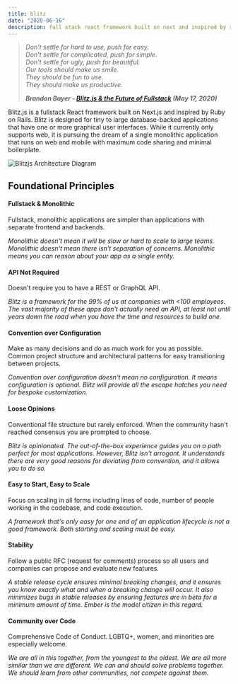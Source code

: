 ```yaml
---
title: blitz
date: "2020-06-16"
description: full stack react framework built on next and inspired by rails
---
```


> *Don't settle for hard to use, push for easy.  
Don't settle for complicated, push for simple.  
Don't settle for ugly, push for beautiful.  
Our tools should make us smile.  
They should be fun to use.  
They should make us productive.*
>
>***Brandon Bayer - [Blitz.js & the Future of Fullstack](https://www.youtube.com/watch?v=ZSD5ifGTlag) (May 17, 2020)***

Blitz.js is a fullstack React framework built on Next.js and inspired by Ruby on Rails. Blitz is designed for tiny to large database-backed applications that have one or more graphical user interfaces. While it currently only supports web, it is pursuing the dream of a single monolithic application that runs on web and mobile with maximum code sharing and minimal boilerplate.

![Blitzjs Architecture Diagram](https://sedaily-topics.s3.amazonaws.com/topic_images/0_20266331346706346.png)

## Foundational Principles

#### Fullstack & Monolithic
Fullstack, monolithic applications are simpler than applications with separate frontend and backends.

*Monolithic doesn't mean it will be slow or hard to scale to large teams. Monolithic doesn't mean there isn't separation of concerns. Monolithic means you can reason about your app as a single entity.*

#### API Not Required
Doesn't require you to have a REST or GraphQL API.

*Blitz is a framework for the 99% of us at companies with <100 employees. The vast majority of these apps don't actually need an API, at least not until years down the road when you have the time and resources to build one.*

#### Convention over Configuration
Make as many decisions and do as much work for you as possible. Common project structure and architectural patterns for easy transitioning between projects.

*Convention over configuration doesn't mean no configuration. It means configuration is optional. Blitz will provide all the escape hatches you need for bespoke customization.*

#### Loose Opinions
Conventional file structure but rarely enforced. When the community hasn't reached consensus you are prompted to choose.

*Blitz is opinionated. The out-of-the-box experience guides you on a path perfect for most applications. However, Blitz isn't arrogant. It understands there are very good reasons for deviating from convention, and it allows you to do so.*

#### Easy to Start, Easy to Scale
Focus on scaling in all forms including lines of code, number of people working in the codebase, and code execution.

*A framework that's only easy for one end of an application lifecycle is not a good framework. Both starting and scaling must be easy.*

#### Stability
Follow a public RFC (request for comments) process so all users and companies can propose and evaluate new features.

*A stable release cycle ensures minimal breaking changes, and it ensures you know exactly what and when a breaking change will occur. It also minimizes bugs in stable releases by ensuring features are in beta for a minimum amount of time. Ember is the model citizen in this regard.*

#### Community over Code
Comprehensive Code of Conduct. LGBTQ+, women, and minorities are especially welcome.

*We are all in this together, from the youngest to the oldest. We are all more similar than we are different. We can and should solve problems together. We should learn from other communities, not compete against them.*
